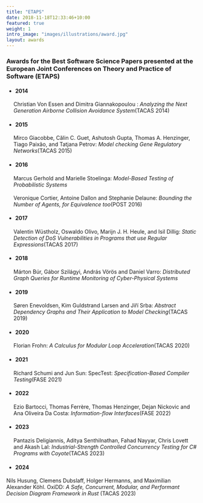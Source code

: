 ```yaml
---
title: "ETAPS"
date: 2018-11-18T12:33:46+10:00
featured: true
weight: 1
intro_image: "images/illustrations/award.jpg"
layout: awards
---
```


### Awards for the Best Software Science Papers presented at the European Joint Conferences on Theory and Practice of Software (ETAPS)


<style>
  .ident{
    margin-left:19px;
    margin-top:17px;
    margin-bottom:18px;
  }
</style>

- ####  2014

<div class='ident'> Christian Von Essen and Dimitra Giannakopoulou : <i > Analyzing the Next Generation Airborne Collision Avoidance  System</i>(TACAS 2014)</div>

- ####   2015

<div class='ident'>Mirco Giacobbe, Călin C. Guet, Ashutosh Gupta, Thomas A. Henzinger, Tiago Paixão, and Tatjana Petrov:<i > Model   checking Gene Regulatory Networks</i >(TACAS 2015)</div>

- ####  2016

<div class='ident'> Marcus Gerhold and Marielle Stoelinga:<i > Model-Based Testing of Probabilistic Systems</i ></div>

<div class='ident'>Veronique Cortier, Antoine Dallon and Stephanie Delaune:<i > Bounding the Number of Agents, for Equivalence too</i >(POST 2016)</div>

- ####   2017

<div class='ident'> Valentin Wüstholz, Oswaldo Olivo, Marijn J. H. Heule, and Isil Dillig: <i >Static Detection of DoS    Vulnerabilities in Programs that use Regular Expressions</i >(TACAS 2017)</div>

- ####   2018

 <div class='ident'> Márton Búr, Gábor Szilágyi, András Vörös and Daniel Varro:<i > Distributed Graph Queries for Runtime Monitoring of Cyber-Physical Systems</i ></div>

- ####   2019
<div class='ident'> Søren Enevoldsen, Kim Guldstrand Larsen and Jiří Srba:<i > Abstract Dependency Graphs and Their Application to Model Checking</i >(TACAS 2019)</div>

- ####   2020

<div class='ident'> Florian Frohn:<i > A Calculus for Modular Loop Acceleration</i >(TACAS 2020)</div>

- ####   2021

<div class='ident'> Richard Schumi and Jun Sun: SpecTest: <i >Specification-Based Compiler Testing</i >(FASE 2021)</div>

- ####   2022

<div class='ident'>Ezio Bartocci, Thomas Ferrère, Thomas Henzinger, Dejan Nickovic and Ana     Oliveira Da Costa:<i > Information-flow Interfaces</i >(FASE 2022)</div>

- ####   2023

 <div class='ident'>Pantazis Deligiannis, Aditya Senthilnathan, Fahad Nayyar,
Chris Lovett and Akash Lal:<i > Industrial-Strength Controlled Concurrency
Testing for C# Programs with Coyote</i >(TACAS 2023)</div>

- ####   2024

Nils Husung, Clemens Dubslaff, Holger Hermanns, and Maximilian Alexander Köhl. OxiDD: <i>A Safe, Concurrent, Modular, and Performant Decision Diagram Framework in Rust</i> (TACAS 2023)

<br>
<br>


